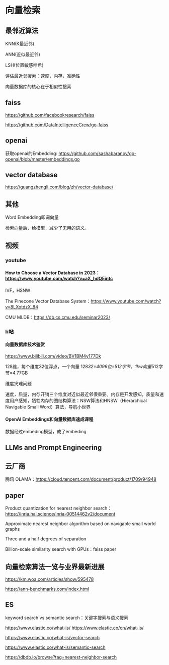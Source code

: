 # 向量检索

## 最邻近算法

KNN(K最近邻)

ANN(近似最近邻)

LSH(位置敏感哈希)

评估最近邻搜索：速度，内存，准确性

向量数据库的核心在于相似性搜索

## faiss

https://github.com/facebookresearch/faiss

https://github.com/DataIntelligenceCrew/go-faiss

## openai

获取openai的Embedding: https://github.com/sashabaranov/go-openai/blob/master/embeddings.go

## vector database

https://guangzhengli.com/blog/zh/vector-database/

## 其他

Word Embedding即词向量

检索向量后，给模型，减少了无用的语义。

## 视频

### youtube

#### How to Choose a Vector Database in 2023：https://www.youtube.com/watch?v=aX_hdQEintc

IVF，HSNW



The Pinecone Vector Database System：https://www.youtube.com/watch?v=8LXotdzX_84

CMU MLDB：https://db.cs.cmu.edu/seminar2023/

### b站

#### 向量数据库技术鉴赏

https://www.bilibili.com/video/BV1BM4y177Dk

128维，每个维度32位浮点，一个向量 128*32=4096位=512字节，1kw向量*512字节=4.77GB

维度灾难问题

速度，质量，内存开销三个维度对近似最近邻很重要。内存是开发感知，质量和速度用户感知，牺牲内存的图结构算法：NSW算法和HNSW（Hierarchical Navigable Small Word）算法，导航小世界



#### OpenAI Embeddings和向量数据库速成课程

数据经过embeding模型，成了embeding

## LLMs and Prompt Engineering

## 云厂商

腾讯 OLAMA：https://cloud.tencent.com/document/product/1709/94948

## paper

Product quantization for nearest neighbor search：https://inria.hal.science/inria-00514462v2/document

Approximate nearest neighbor algorithm based on navigable small world graphs

Three and a half degrees of separation

Billion-scale similarity search with GPUs：faiss paper

## 向量检索算法一览与业界最新进展

https://km.woa.com/articles/show/595478

https://ann-benchmarks.com/index.html

## ES

keyword search vs semantic search：关键字搜索与语义搜索

https://www.elastic.co/what-is/  https://www.elastic.co/cn/what-is/

https://www.elastic.co/what-is/vector-search

https://www.elastic.co/what-is/semantic-search

https://dbdb.io/browse?tag=nearest-neighbor-search





